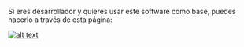 Si eres desarrollador y quieres usar este software como base, puedes hacerlo a través de esta página:

[![alt text](source.png)](https://ko-fi.com/s/039cf85d7e)
